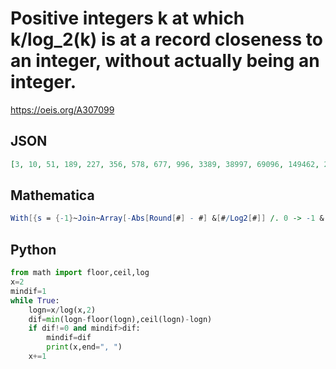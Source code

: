 # Positive integers k at which k/log\_2\(k\) is at a record closeness to an integer, without actually being an integer\.
https://oeis.org/A307099
## JSON
```JSON
[3, 10, 51, 189, 227, 356, 578, 677, 996, 3389, 38997, 69096, 149462, 2208495, 3459604, 4952236, 6710605, 48098656, 81762222, 419495413]
```
## Mathematica
```Mathematica
With[{s = {-1}~Join~Array[-Abs[Round[#] - #] &[#/Log2[#]] /. 0 -> -1 &, 10^5, 2]}, Rest@ Map[FirstPosition[s, #][[1]] &, Union@ FoldList[Max, s]]] (* _Michael De Vlieger_, Mar 27 2019 *)
```
## Python
```Python
from math import floor,ceil,log
x=2
mindif=1
while True:
    logn=x/log(x,2)
    dif=min(logn-floor(logn),ceil(logn)-logn)
    if dif!=0 and mindif>dif:
        mindif=dif
        print(x,end=", ")
    x+=1
```
